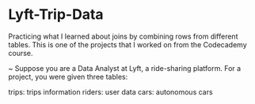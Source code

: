 # Lyft-Trip-Data

Practicing what I learned about joins by combining rows from different tables. This is one of the projects that I worked on from the Codecademy course.

~ Suppose you are a Data Analyst at Lyft, a ride-sharing platform. For a project, you were given three tables:

  trips: trips information
  riders: user data
  cars: autonomous cars
